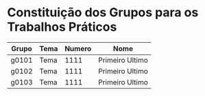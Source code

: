 # Constituição dos Grupos para os Trabalhos Práticos

| Grupo | Tema | Numero | Nome |
| ----------- | ----------- |----------- | ----------- |
| g0101 | Tema | 1111 | Primeiro Ultimo |
| g0102 | Tema | 1111 | Primeiro Ultimo |
| g0103 | Tema | 1111 | Primeiro Ultimo |


